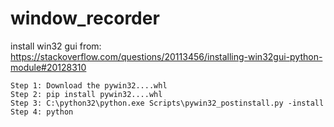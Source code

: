 # window_recorder

install win32 gui from:
    https://stackoverflow.com/questions/20113456/installing-win32gui-python-module#20128310

    Step 1: Download the pywin32....whl
    Step 2: pip install pywin32....whl
    Step 3: C:\python32\python.exe Scripts\pywin32_postinstall.py -install
    Step 4: python
